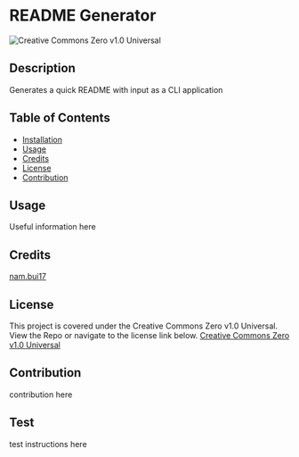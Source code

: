 # README Generator

  ![Creative Commons Zero v1.0 Universal](https://img.shields.io/badge/License-Creative_Commons_Zero_v1.0_Universal-green.svg)

  ## Description

  Generates a quick README with input as a CLI application

  ## Table of Contents

  - [Installation](#installation)
  - [Usage](#usage)
  - [Credits](#credits)
  - [License](#license)
  - [Contribution](#contribution)

  ## Usage

  Useful information here

  ## Credits

  [nam.bui17](https://github.com/nam.bui17)

  ## License 

  This project is covered under the Creative Commons Zero v1.0 Universal. View the Repo or navigate to the license link below.
  [Creative Commons Zero v1.0 Universal](https://creativecommons.org/publicdomain/zero/1.0/)

  ## Contribution

  contribution here

  ## Test

  test instructions here